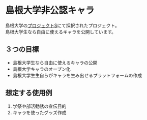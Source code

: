 # 島根大学非公認キャラ
島根大学の[プロジェクトS](https://www.shimane-u.ac.jp/docs/2018073100013/)にて採択されたプロジェクト。  
島根大学生なら自由に使えるキャラを公開しています。  

## ３つの目標
 - 島根大学生なら自由に使えるキャラの公開
 - 島根大学キャラのオープン化
 - 島根大学生生自らがキャラを生み出せるプラットフォームの作成

## 想定する使用例
 1. 学祭や部活勧誘の宣伝目的
 2. キャラを使ったグッズ作成
